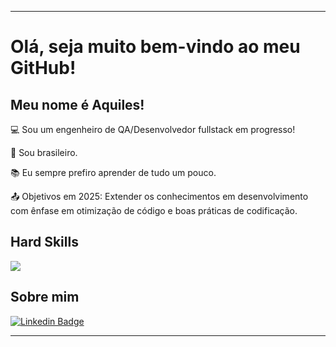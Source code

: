 ----------------------------------------------------------------------------

# Olá, seja muito bem-vindo ao meu GitHub!

 

## Meu nome é Aquiles!

 

:computer: Sou um engenheiro de QA/Desenvolvedor fullstack em progresso!

:house_with_garden: Sou brasileiro.

:books: Eu sempre prefiro aprender de tudo um pouco.

:outbox_tray: Objetivos em 2025: Extender os conhecimentos em desenvolvimento com ênfase em otimização de código e boas práticas de codificação.

## Hard Skills

![](https://github-readme-stats.vercel.app/api/top-langs/?username=AquilesRod&theme=dark&hide_border=true&include_all_commits=true&count_private=true&layout=compact)

## Sobre mim

[![Linkedin Badge](https://img.shields.io/badge/-LinkedIn-blue?style=flat-square&logo=Linkedin&logoColor=white&link=https://www.linkedin.com/in/aquiles-araujo/)]( https://www.linkedin.com/in/aquiles-araujo/)



----------------------------------------------------------------------------------
